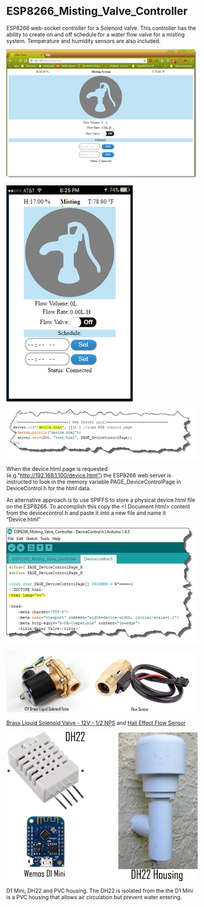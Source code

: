 # ESP8266_Misting_Valve_Controller

ESP8266 web-socket controller for a Solenoid valve. This controller has the ability to create on and off schedule for a water flow valve for a misting system. Temperature and humidity sensors are also included.  


<img src="images/MistingValve.png" width="700"></img>


![valve](/images/iPhoneWaterValve.png)


![Device.html](/images/DeviceHTML.png)

When the device.html page is requested (e.g.“http://192.168.1.100/device.html”) the ESP8266 web server is instructed to look in the memory variable PAGE_DeviceControlPage in DeviceControl.h for the html data. 


An alternative approach is to use SPIFFS to store a physical device.html file on the ESP8266. To accomplish this copy the <! Document html> content from the devicecontrol.h and paste it into a new file and name it “Device.html”

![DeviceControl](/images/DeviceControl_h.png)



![Valve & Flow Sensor](/images/Sensor&Valve.png)

[Brass Liquid Solenoid Valve - 12V - 1/2 NPS](https://www.adafruit.com/product/996) and 
[Hall Effect Flow Sensor](https://www.amazon.com/gp/product/B01FJR9RRK/ref=oh_aui_detailpage_o00_s00?ie=UTF8&psc=1)


![Housing D! Mini DH22](/images/Housing_D1Mini.png)

D1 Mini, DH22 and PVC housing. The DH22 is isolated from the the D1 Mini is a PVC housing that allows air circulation but prevent water entering.
